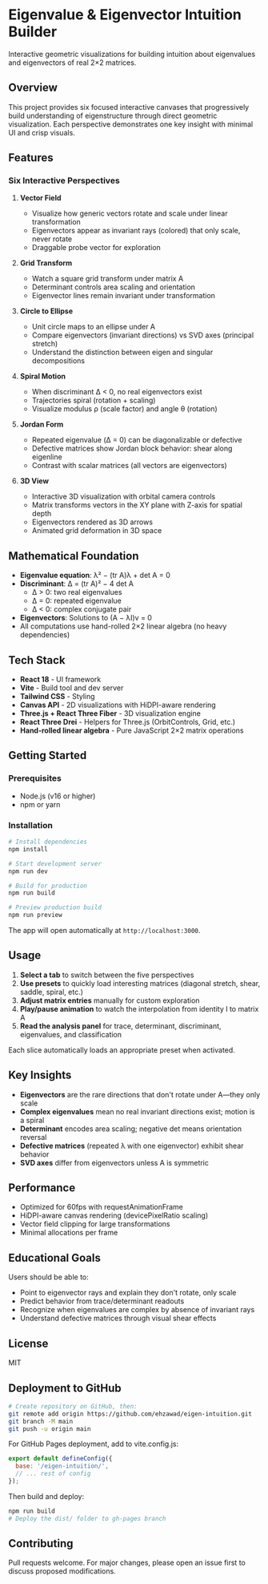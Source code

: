 # Eigenvalue & Eigenvector Intuition Builder

Interactive geometric visualizations for building intuition about eigenvalues and eigenvectors of real 2×2 matrices.

## Overview

This project provides six focused interactive canvases that progressively build understanding of eigenstructure through direct geometric visualization. Each perspective demonstrates one key insight with minimal UI and crisp visuals.

## Features

### Six Interactive Perspectives

1. **Vector Field**
   - Visualize how generic vectors rotate and scale under linear transformation
   - Eigenvectors appear as invariant rays (colored) that only scale, never rotate
   - Draggable probe vector for exploration

2. **Grid Transform**
   - Watch a square grid transform under matrix A
   - Determinant controls area scaling and orientation
   - Eigenvector lines remain invariant under transformation

3. **Circle to Ellipse**
   - Unit circle maps to an ellipse under A
   - Compare eigenvectors (invariant directions) vs SVD axes (principal stretch)
   - Understand the distinction between eigen and singular decompositions

4. **Spiral Motion**
   - When discriminant Δ < 0, no real eigenvectors exist
   - Trajectories spiral (rotation + scaling)
   - Visualize modulus ρ (scale factor) and angle θ (rotation)

5. **Jordan Form**
   - Repeated eigenvalue (Δ = 0) can be diagonalizable or defective
   - Defective matrices show Jordan block behavior: shear along eigenline
   - Contrast with scalar matrices (all vectors are eigenvectors)

6. **3D View**
   - Interactive 3D visualization with orbital camera controls
   - Matrix transforms vectors in the XY plane with Z-axis for spatial depth
   - Eigenvectors rendered as 3D arrows
   - Animated grid deformation in 3D space

## Mathematical Foundation

- **Eigenvalue equation**: λ² − (tr A)λ + det A = 0
- **Discriminant**: Δ = (tr A)² − 4 det A
  - Δ > 0: two real eigenvalues
  - Δ = 0: repeated eigenvalue
  - Δ < 0: complex conjugate pair
- **Eigenvectors**: Solutions to (A − λI)v = 0
- All computations use hand-rolled 2×2 linear algebra (no heavy dependencies)

## Tech Stack

- **React 18** - UI framework
- **Vite** - Build tool and dev server
- **Tailwind CSS** - Styling
- **Canvas API** - 2D visualizations with HiDPI-aware rendering
- **Three.js + React Three Fiber** - 3D visualization engine
- **React Three Drei** - Helpers for Three.js (OrbitControls, Grid, etc.)
- **Hand-rolled linear algebra** - Pure JavaScript 2×2 matrix operations

## Getting Started

### Prerequisites

- Node.js (v16 or higher)
- npm or yarn

### Installation

```bash
# Install dependencies
npm install

# Start development server
npm run dev

# Build for production
npm run build

# Preview production build
npm run preview
```

The app will open automatically at `http://localhost:3000`.

## Usage

1. **Select a tab** to switch between the five perspectives
2. **Use presets** to quickly load interesting matrices (diagonal stretch, shear, saddle, spiral, etc.)
3. **Adjust matrix entries** manually for custom exploration
4. **Play/pause animation** to watch the interpolation from identity I to matrix A
5. **Read the analysis panel** for trace, determinant, discriminant, eigenvalues, and classification

Each slice automatically loads an appropriate preset when activated.

## Key Insights

- **Eigenvectors** are the rare directions that don't rotate under A—they only scale
- **Complex eigenvalues** mean no real invariant directions exist; motion is a spiral
- **Determinant** encodes area scaling; negative det means orientation reversal
- **Defective matrices** (repeated λ with one eigenvector) exhibit shear behavior
- **SVD axes** differ from eigenvectors unless A is symmetric

## Performance

- Optimized for 60fps with requestAnimationFrame
- HiDPI-aware canvas rendering (devicePixelRatio scaling)
- Vector field clipping for large transformations
- Minimal allocations per frame

## Educational Goals

Users should be able to:
- Point to eigenvector rays and explain they don't rotate, only scale
- Predict behavior from trace/determinant readouts
- Recognize when eigenvalues are complex by absence of invariant rays
- Understand defective matrices through visual shear effects

## License

MIT

## Deployment to GitHub

```bash
# Create repository on GitHub, then:
git remote add origin https://github.com/ehzawad/eigen-intuition.git
git branch -M main
git push -u origin main
```

For GitHub Pages deployment, add to vite.config.js:
```javascript
export default defineConfig({
  base: '/eigen-intuition/',
  // ... rest of config
});
```

Then build and deploy:
```bash
npm run build
# Deploy the dist/ folder to gh-pages branch
```

## Contributing

Pull requests welcome. For major changes, please open an issue first to discuss proposed modifications.
